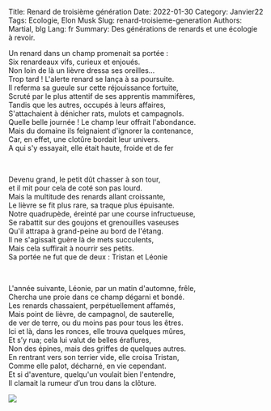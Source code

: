 Title: Renard de troisième génération
Date: 2022-01-30
Category: Janvier22
Tags: Ecologie, Elon Musk
Slug: renard-troisieme-generation
Authors: Martial, blg
Lang: fr
Summary: Des générations de renards et une écologie à revoir.


<div id="left">
<p>
Un renard dans un champ promenait sa portée : <br>
Six renardeaux vifs, curieux et enjoués. <br>
Non loin de là un lièvre dressa ses oreilles… <br>
Trop tard ! L'alerte renard se lança à sa poursuite. <br>
Il referma sa gueule sur cette réjouissance fortuite, <br>
Scruté par le plus attentif de ses apprentis mammifères, <br>
Tandis que les autres, occupés à leurs affaires, <br>
S'attachaient à dénicher rats, mulots et campagnols. <br>
Quelle belle journée ! Le champ leur offrait l'abondance. <br>
Mais du domaine ils feignaient d'ignorer la contenance, <br>
Car, en effet, une clotûre bordait leur univers. <br>
A qui s'y essayait, elle était haute, froide et de fer <br>
</p>
<br>
<p>
Devenu grand, le petit dût chasser à son tour,<br>
et il mit pour cela de coté son pas lourd.  <br>
Mais la multitude des renards allant croissante,    <br>
Le lièvre se fit plus rare, sa traque plus épuisante.   <br>
Notre quadrupède, éreinté par une course infructueuse,  <br>
Se rabattit sur des goujons et grenouilles vaseuses     <br>
Qu'il attrapa à grand-peine au bord de l'étang.     <br>
Il ne s'agissait guère là de mets succulents,   <br>
Mais cela suffirait à nourrir ses petits.   <br>
Sa portée ne fut que de deux : Tristan et Léonie<br>
</p>
<br>
<p>
L'année suivante, Léonie, par un matin d'automne, frêle,    <br>
Chercha une proie dans ce champ dégarni et bondé.   <br>
Les renards chassaient, perpétuellement affamés,    <br>
Mais point de lièvre, de campagnol, de sauterelle,  <br>
de ver de terre, ou du moins pas pour tous les êtres.   <br>
Ici et là, dans les ronces, elle trouva quelques mûres,     <br>
Et s’y rua; cela lui valut de belles éraflures,     <br>
Non des épines, mais des griffes de quelques autres.     <br>
En rentrant vers son terrier vide, elle croisa Tristan,     <br>
Comme elle palot, décharné, en vie cependant.   <br>
Et si d'aventure, quelqu'un voulait bien l'entendre,    <br>
Il clamait la rumeur d’un trou dans la clôture.<br>
</p>
</div>
<div id="right">
<img src="images/FOX.png" />
</div>